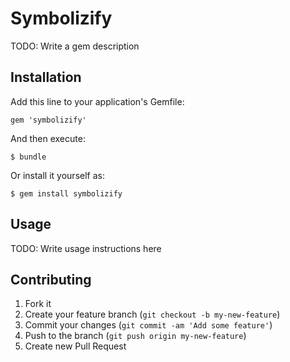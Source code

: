 # Symbolizify

TODO: Write a gem description

## Installation

Add this line to your application's Gemfile:

    gem 'symbolizify'

And then execute:

    $ bundle

Or install it yourself as:

    $ gem install symbolizify

## Usage

TODO: Write usage instructions here

## Contributing

1. Fork it
2. Create your feature branch (`git checkout -b my-new-feature`)
3. Commit your changes (`git commit -am 'Add some feature'`)
4. Push to the branch (`git push origin my-new-feature`)
5. Create new Pull Request
